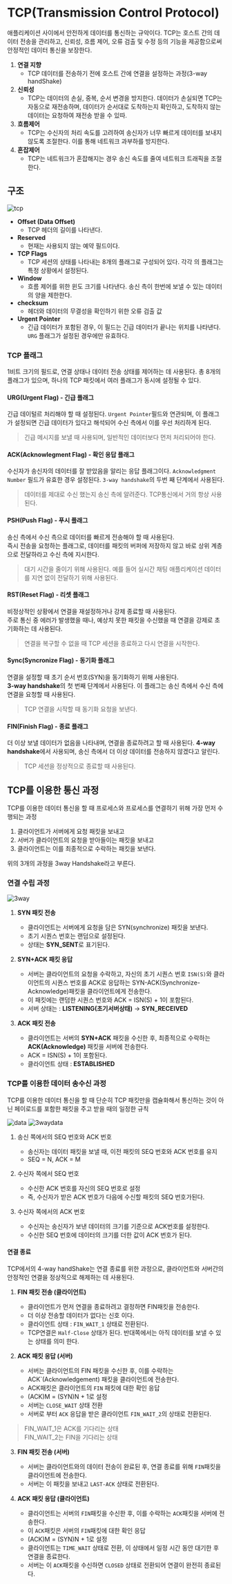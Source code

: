# TCP(Transmission Control Protocol)

애플리케이션 사이에서 안전하게 데이터를 통신하는 규악이다.
TCP는 호스트 간의 데이터 전송을 관리하고, 신뢰성, 흐름 제어, 오류 검출 및 수정 등의 기능을 제공함으로써 안정적인 데이터 통신을 보장한다.

1. **연결 지향**
   - TCP 데이터를 전송하기 전에 호스트 간에 연결을 설정하는 과정(3-way handShake)
2. **신뢰성**
   - TCP는 데이터의 손실, 중복, 순서 변경을 방지한다. 데이터가 손실되면 TCP는 자동으로 재전송하며, 데이터가 순서대로 도착하는지 확인하고, 도착하지 않는 데이터는 요청하여 재전송 받을 수 있따.
3. **흐름제어**
   - TCP는 수신자의 처리 속도를 고려하여 송신자가 너무 빠르게 데이터를 보내지 않도록 조절한다. 이를 통해 네트워크 과부하를 방지한다.
4. **혼잡제어**
   - TCP는 네트워크가 혼잡해지는 경우 송신 속도를 줄여 네트워크 트래픽을 조절한다.

## 구조

![tcp](/dev/network/tcp.png)

- **Offset (Data Offset)**
  - TCP 헤더의 길이를 나타낸다.
- **Reserved**
  - 현재는 사용되지 않는 예약 필드이다.
- **TCP Flags**
  - TCP 세션의 상태를 나타내는 8개의 플래그로 구성되어 있다. 각각 의 플래그는 특정 상황에서 설정된다.
- **Window**
  - 흐름 제어를 위한 윈도 크기를 나타낸다. 송신 측이 한번에 보낼 수 있는 데이터의 양을 제한한다.
- **checksum**
  - 헤더와 데이터의 무결성을 확인하기 위한 오류 검출 값
- **Urgent Pointer**
  - 긴급 데이터가 포함된 경우, 이 필드는 긴급 데이터가 끝나는 위치를 나타낸다. `URG` 플래그가 설정된 경우에만 유효하다.

### TCP 플래그

1비트 크기의 필드로, 연결 상태나 데이터 전송 상태를 제어하는 데 사용된다. 총 8개의 플래그가 있으며, 하나의 TCP 패킷에서 여러 플래그가 동시에 설정될 수 있다.

#### URG(Urgent Flag) - 긴급 플래그

긴급 데이털르 처리해야 할 때 설정된다. `Urgent Pointer`필드와 연관되며, 이 플래그가 설정되면 긴급 데이터가 있다고 해석되어 수신 측에서 이를 우선 처리하게 된다.

> 긴급 메시지를 보낼 때 사용되며, 일반적인 데이터보다 먼저 처리되어야 한다.

#### ACK(Acknowlegment Flag) - 확인 응답 플래그

수신자가 송신자의 데이터를 잘 받았음을 알리는 응답 플래그이다.
`Acknowledgment Number` 필드가 유효한 경우 설정된다. `3-way handshake`의 두번 째 단계에서 사용된다.

> 데이터를 제대로 수신 했는지 송신 측에 알려준다. TCP통신에서 거의 항상 사용된다.

#### PSH(Push Flag) - 푸시 플래그

송신 측에서 수신 측으로 데이터를 빠르게 전송해야 할 때 사용된다.  
즉시 전송을 요청하는 플래그로, 데이터를 패킷의 버퍼에 저장하지 않고 바로 상위 계층으로 전달하라고 수신 측에 지시한다.

> 대기 시간을 줄이기 위해 사용된다. 예를 들어 실시간 채팅 애플리케이션 데이터를 지연 없이 전달하기 위해 사용된다.

#### RST(Reset Flag) - 리셋 플래그

비정상적인 상황에서 연결을 재설정하거나 강제 종료할 때 사용된다.  
주로 통신 중 에러가 발생했을 때나, 예상치 못한 패킷을 수신했을 때 연결을 강제로 초기화하는 데 사용된다.

> 연결을 복구할 수 없을 때 TCP 세션을 종료하고 다시 연결을 시작한다.

#### Sync(Syncronize Flag) - 동기화 플래그

연결을 설정할 때 초기 순서 번호(SYN)을 동기화하기 위해 사용된다.  
**3-way handshake**의 첫 번째 단계에서 사용된다. 이 플래그는 송신 측에서 수신 측에 연결을 요청할 때 사용된다.

> TCP 연결을 시작할 때 동기화 요청을 보낸다.

#### FIN(Finish Flag) - 종료 플래그

더 이상 보낼 데이터가 없음을 나타내며, 연결을 종료하려고 할 때 사용된다. **4-way handshake**에서 사용되며, 송신 측에서 더 이상 데이터를 전송하지 않겠다고 알린다.

> TCP 세션을 정상적으로 종료할 때 사용된다.

## TCP를 이용한 통신 과정

TCP를 이용한 데이터 통신을 할 때 프로세스와 프로세스를 연결하기 위해 가장 먼저 수행되는 과정

1. 클라이언트가 서버에게 요청 패킷을 보내고
2. 서버가 클라이언트의 요청을 받아들이는 패킷을 보내고
3. 클라이언트는 이를 최종적으로 수락하는 패킷을 보낸다.

위의 3개의 과정을 3way Handshake라고 부른다.

### 연결 수립 과정

![3way](/dev/network/3way1.png)

1. **SYN 패킷 전송**

   - 클라이언트는 서버에게 요청을 담은 SYN(synchronize) 패킷을 보낸다.
   - 초기 시퀀스 번호는 랜덤으로 설정된다.
   - 상태는 **SYN_SENT**로 표기된다.

2. **SYN+ACK 패킷 응답**

   - 서버는 클라이언트의 요청을 수락하고, 자신의 초기 시퀀스 번호 `ISN(S)`와 클라이언트의 시퀀스 번호를 ACK로 응답하는 SYN-ACK(Synchronize-Acknowledge)패킷을 클라이언트에게 전송한다.
   - 이 패킷에는 랜덤한 시퀀스 번호와 ACK = ISN(S) + 1이 포함된다.
   - 서버 상태는 : **LISTENING(초기서버상태)** -> **SYN_RECEIVED**

3. **ACK 패킷 전송**
   - 클라이언트는 서버의 **SYN+ACK** 패킷을 수신한 후, 최종적으로 수락하는 **ACK(Acknowledge)** 패킷을 서버에 전송한다.
   - ACK = ISN(S) + 1이 포함된다.
   - 클라이언트 상태 : **ESTABLISHED**

### TCP를 이용한 데이터 송수신 과정

TCP를 이용한 데이터 통신을 할 때 단순히 TCP 패킷만을 캡슐화해서 통신하는 것이 아닌 페이로드를 포함한 패킷을 주고 받을 때의 일정한 규칙

![data](/dev/network/tcp-data.PNG)
![3waydata](/dev/network/3way3.png)

1. 송신 쪽에서의 SEQ 번호와 ACK 번호

   - 송신자는 데이터 패킷을 보낼 때, 이전 패킷의 SEQ 번호와 ACK 번호를 유지
   - SEQ = N, ACK = M

2. 수신자 쪽에서 SEQ 번호

   - 수신한 ACK 번호를 자신의 SEQ 번호로 설정
   - 즉, 수신자가 받은 ACK 번호가 다음에 수신할 패킷의 SEQ 번호가된다.

3. 수신자 쪽에서의 ACK 번호
   - 수신자는 송신자가 보낸 데이터의 크기를 기준으로 ACK번호를 설정한다.
   - 수신한 SEQ 번호에 데이터의 크기를 더한 값이 ACK 번호가 된다.

#### 연결 종료

TCP에서의 4-way handShake는 연결 종료를 위한 과정으로, 클라이언트와 서버간의 안정적인 연결을 정상적으로 해제하는 데 사용된다.

1. **FIN 패킷 전송 (클라이언트)**

   - 클라이언트가 먼저 연결을 종료하려고 결정하면 FIN패킷을 전송한다.
   - 더 이상 전송할 데이터가 없다는 신호 이다.
   - 클라이언트 상태 : `FIN_WAIT_1` 상태로 전환된다.
   - TCP연결은 `Half-Close` 상태가 된다. 반대쪽에서는 아직 데이터를 보낼 수 있는 상태를 의미 한다.

2. **ACK 패킷 응답 (서버)**

   - 서버는 클라이언트의 FIN 패킷을 수신한 후, 이를 수락하는 ACK`(Acknowledgement) 패킷을 클라이언트에 전송한다.
   - ACK패킷은 클라이언트의 `FIN` 패킷에 대한 확인 응답
   - (ACK)M = (SYN)N + 1로 설정
   - 서버는 `CLOSE_WAIT` 상태 전환
   - 서버로 부터 `ACK` 응답을 받은 클라이언트 `FIN_WAIT_2`의 상태로 전환된다.

> FIN_WAIT_1은 ACK를 기다리는 상태  
 FIN_WAIT_2는 FIN을 기다리는 상태

3. **FIN 패킷 전송 (서버)**

   - 서버는 클라이언트와의 데이터 전송이 완료된 후, 연결 종료를 위해 `FIN`패킷을 클라이언트에 전송한다.
   - 서버는 이 패킷을 보내고 `LAST-ACK` 상태로 전환된다.

4. **ACK 패킷 응답 (클라이언트)**
   - 클라이언트는 서버의 `FIN`패킷을 수신한 후, 이를 수락하는 `ACK`패킷을 서버에 전송한다.
   - 이 `ACK`패킷은 서버의 `FIN`패킷에 대한 확인 응답
   - (ACK)M = (SYN)N + 1로 설정
   - 클라이언트는 `TIME_WAIT` 상태로 전환, 이 상태에서 일정 시간 동안 대기한 후 연결을 종료한다.
   - 서버는 이 `ACK`패킷을 수신하면 `CLOSED` 상태로 전환되어 연결이 완전히 종료된다.
